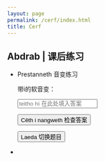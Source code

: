 ```yaml
---
layout: page
permalink: /cerf/index.html
title: Cerf
---
```


## Abdrab | 课后练习

- Prestanneth 音变练习

  带i的软音变：

  <div id="Prestanneth"></div>

  <input type="text" id="userInput" placeholder="teitho hí 在此处填入答案">

  <button id="checkAnswer">Cêth i nangweth 检查答案</button>

  <button id="refreshButton">Laeda 切换题目</button>

  <div id="resultFeedback"></div>

  <script src="https://kinnuch.github.io/assets/js/prestanneth.js"></script>

- 
